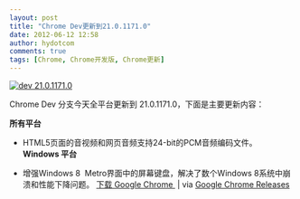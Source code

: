 ```yaml
---
layout: post
title: "Chrome Dev更新到21.0.1171.0"
date: 2012-06-12 12:58
author: hydotcom
comments: true
tags: [Chrome, Chrome开发版, Chrome更新]
---
```

<a href="http://www.chromi.org/archives/14084/dev-21-0-1171-0" rel="attachment wp-att-14085">![](http://chromipic.b0.upaiyun.com/uploads/2012/06/dev-21.0.1171.0.png "dev 21.0.1171.0")</a>

Chrome Dev 分支今天全平台更新到 21.0.1171.0，下面是主要更新内容：

**所有平台**


*   HTML5页面的音视频和网页音频支持24-bit的PCM音频编码文件。
**Windows 平台**


*   增强Windows 8  Metro界面中的屏幕键盘，解决了数个Windows 8系统中崩溃和性能下降问题。
<a href="http://www.chromi.org/chromedownload" target="_blank">下载 Google Chrome </a> | via <a href="http://googlechromereleases.blogspot.com/2012/06/dev-channel-update_11.html?utm_source=feedburner&amp;utm_medium=feed&amp;utm_campaign=Feed%3A+GoogleChromeReleases+%28Google+Chrome+Releases%29" target="_blank">Google Chrome Releases </a>
